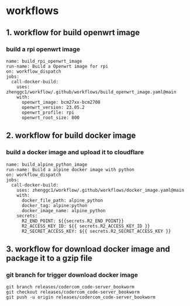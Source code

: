 # workflows

## 1. workflow for build openwrt image

### build a rpi openwrt image
    name: build_rpi_openwrt_image
    run-name: Build a Openwrt image for rpi
    on: workflow_dispatch
    jobs:
      call-docker-build:
        uses: zhenggc1/workflow/.github/workflows/build_openwrt_image.yaml@main
        with:
          openwrt_image: bcm27xx-bcm2708
          openwrt_version: 23.05.2
          openwrt_profile: rpi
          openwrt_root_size: 800

## 2. workflow for build docker image

### build a docker image and upload it to cloudflare
    name: build_alpine_python_image
    run-name: Build a alpine docker image with python
    on: workflow_dispatch
    jobs:
      call-docker-build:
        uses: zhenggc1/workflow/.github/workflows/docker_image.yaml@main
        with:
          docker_file_path: alpine_python
          docker_tag: alpine:python
          docker_image_name: alpine_python
        secrets:
          R2_END_POINT: ${{secrets.R2_END_POINT}}
          R2_ACCESS_KEY_ID: ${{ secrets.R2_ACCESS_KEY_ID }}
          R2_SECRET_ACCESS_KEY: ${{ secrets.R2_SECRET_ACCESS_KEY }}

## 3. workflow for download docker image and package it to a gzip file

### git branch for trigger download docker image

    git branch releases/codercom_code-server_bookworm
    git checkout releases/codercom_code-server_bookworm
    git push -u origin releases/codercom_code-server_bookworm
